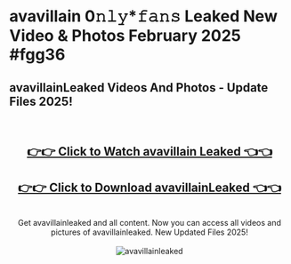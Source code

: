 # avavillain 0𝚗𝚕𝚢*𝚏𝚊𝚗𝚜 Leaked New Video & Photos February 2025 #fgg36

<h2>avavillainLeaked Videos And Photos - Update Files 2025!</h2>
<br>
<div align="center">
<h2><a href="https://mediaupload.pro?title=avavillain&ref=11F" rel="nofollow">👉👉 Click to Watch avavillain Leaked 👈👈</a></h2>
<h2><a href="https://mediaupload.pro?title=avavillain&ref=11F" rel="nofollow">👉👉 Click to Download avavillainLeaked 👈👈</a></h2>
<br>
Get avavillainleaked and all content. Now you can access all videos and pictures of avavillainleaked. New Updated Files 2025!
<br>
<br>
<a href="https://mediaupload.pro?title=avavillain&ref=11F" rel="nofollow" data-target="animated-image.originalLink"><img src="https://i.ibb.co/Gkj2r4b/banner.png" alt="avavillainleaked" style="max-width: 100%; display: inline-block;" data-target="animated-image.originalImage"></a>
</div>
<br>

